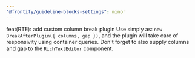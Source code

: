 ```yaml
---
"@frontify/guideline-blocks-settings": minor
---
```


feat(RTE): add custom column break plugin
Use simply as: `new BreakAfterPlugin({ columns, gap })`, and the plugin will take care of responsivity using container queries. Don't forget to also supply columns and gap to the `RichTextEditor` component.
